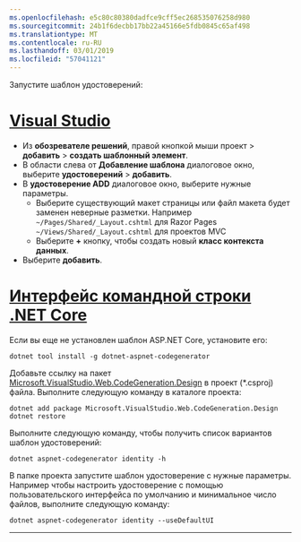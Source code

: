 ```yaml
---
ms.openlocfilehash: e5c80c80380dadfce9cff5ec268535076258d980
ms.sourcegitcommit: 24b1f6decbb17bb22a45166e5fdb0845c65af498
ms.translationtype: MT
ms.contentlocale: ru-RU
ms.lasthandoff: 03/01/2019
ms.locfileid: "57041121"
---
```

Запустите шаблон удостоверений:

# <a name="visual-studiotabvisual-studio"></a>[Visual Studio](#tab/visual-studio)

* Из **обозревателе решений**, правой кнопкой мыши проект > **добавить** > **создать шаблонный элемент**.
* В области слева от **Добавление шаблона** диалоговое окно, выберите **удостоверений** > **добавить**.
* В **удостоверение ADD** диалоговое окно, выберите нужные параметры.
  * Выберите существующий макет страницы или файл макета будет заменен неверные разметки. Например `~/Pages/Shared/_Layout.cshtml` для Razor Pages `~/Views/Shared/_Layout.cshtml` для проектов MVC
  * Выберите **+** кнопку, чтобы создать новый **класс контекста данных**.
* Выберите **добавить**.

# <a name="net-core-clitabnetcore-cli"></a>[Интерфейс командной строки .NET Core](#tab/netcore-cli)

Если вы еще не установлен шаблон ASP.NET Core, установите его:

```cli
dotnet tool install -g dotnet-aspnet-codegenerator
```

Добавьте ссылку на пакет [Microsoft.VisualStudio.Web.CodeGeneration.Design](https://www.nuget.org/packages/Microsoft.VisualStudio.Web.CodeGeneration.Design/) в проект (\*.csproj) файла. Выполните следующую команду в каталоге проекта:

```cli
dotnet add package Microsoft.VisualStudio.Web.CodeGeneration.Design
dotnet restore
```

Выполните следующую команду, чтобы получить список вариантов шаблон удостоверений:

```cli
dotnet aspnet-codegenerator identity -h
```

В папке проекта запустите шаблон удостоверение с нужные параметры. Например чтобы настроить удостоверение с помощью пользовательского интерфейса по умолчанию и минимальное число файлов, выполните следующую команду:

```cli
dotnet aspnet-codegenerator identity --useDefaultUI
```

-------------
